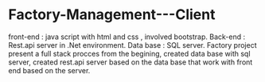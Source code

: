 # Factory-Management---Client
front-end : java script with html and css , involved bootstrap. Back-end : Rest.api server in .Net environment. Data base : SQL server. Factory project present a full stack procces from the begining, created data base with sql server, created rest.api server based on the data base that work with front end based on the server.
